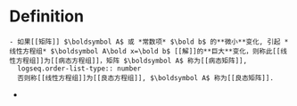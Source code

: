 # Definition
	- 如果[[矩阵]] $\boldsymbol A$ 或 *常数项* $\bold b$ 的**微小**变化, 引起 *线性方程组* $\boldsymbol A\bold x=\bold b$ [[解]]的**巨大**变化，则称此[[线性方程组]]为[[病态方程组]]，矩阵 $\boldsymbol A$ 称为[[病态矩阵]], 
	  logseq.order-list-type:: number
	  否则称[[线性方程组]]为[[良态方程组]], $\boldsymbol A$ 称为[[良态矩阵]].
-